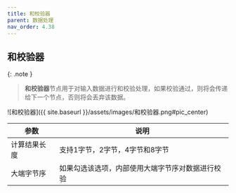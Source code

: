 ```yaml
---
title: 和校验器
parent: 数据处理
nav_order: 4.38
---
```


## 和校验器

{: .note }
> **和校验器**节点用于对输入数据进行和校验处理，如果校验通过，则将会传递给下一个节点，否则将会丢弃该数据。

![和校验器]({{ site.baseurl }}/assets/images/和校验器.png#pic_center)

|参数|说明|
|---|---|
|计算结果长度|支持1字节，2字节，4字节和8字节|
|大端字节序|如果勾选该选项，内部使用大端字节序对数据进行校验|
